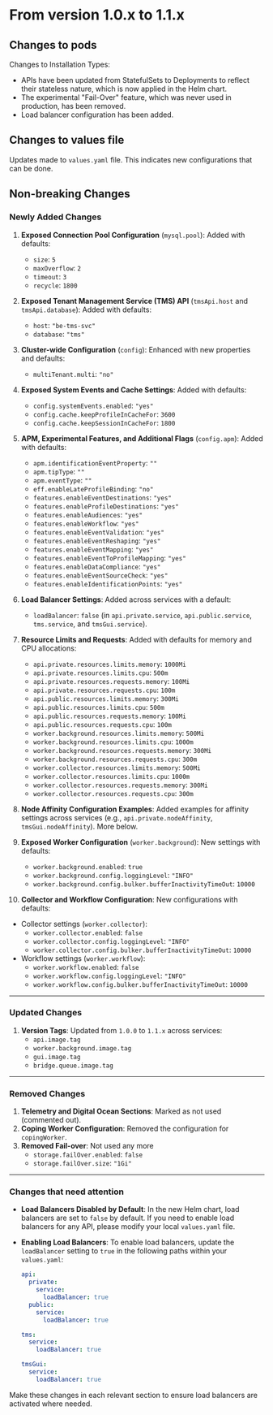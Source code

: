 # From version 1.0.x to 1.1.x

## Changes to pods

Changes to Installation Types:

- APIs have been updated from StatefulSets to Deployments to reflect their stateless nature, which is now applied in the Helm chart.
- The experimental "Fail-Over" feature, which was never used in production, has been removed.
- Load balancer configuration has been added.

## Changes to values file

Updates made to `values.yaml` file. This indicates new configurations that can be done.

## Non-breaking Changes

### Newly Added Changes

1. **Exposed Connection Pool Configuration** (`mysql.pool`): Added with defaults:
   - `size`: `5`
   - `maxOverflow`: `2`
   - `timeout`: `3`
   - `recycle`: `1800`

2. **Exposed Tenant Management Service (TMS) API** (`tmsApi.host` and `tmsApi.database`): Added with defaults:
   - `host`: `"be-tms-svc"`
   - `database`: `"tms"`

3. **Cluster-wide Configuration** (`config`): Enhanced with new properties and defaults:
   - `multiTenant.multi`: `"no"`

4. **Exposed System Events and Cache Settings**: Added with defaults:
   - `config.systemEvents.enabled`: `"yes"`
   - `config.cache.keepProfileInCacheFor`: `3600`
   - `config.cache.keepSessionInCacheFor`: `1800`

5. **APM, Experimental Features, and Additional Flags** (`config.apm`): Added with defaults:
   - `apm.identificationEventProperty`: `""`
   - `apm.tipType`: `""`
   - `apm.eventType`: `""`
   - `eff.enableLateProfileBinding`: `"no"`
   - `features.enableEventDestinations`: `"yes"`
   - `features.enableProfileDestinations`: `"yes"`
   - `features.enableAudiences`: `"yes"`
   - `features.enableWorkflow`: `"yes"`
   - `features.enableEventValidation`: `"yes"`
   - `features.enableEventReshaping`: `"yes"`
   - `features.enableEventMapping`: `"yes"`
   - `features.enableEventToProfileMapping`: `"yes"`
   - `features.enableDataCompliance`: `"yes"`
   - `features.enableEventSourceCheck`: `"yes"`
   - `features.enableIdentificationPoints`: `"yes"`

6. **Load Balancer Settings**: Added across services with a default:
   - `loadBalancer`: `false` (in `api.private.service`, `api.public.service`, `tms.service`, and `tmsGui.service`).

7. **Resource Limits and Requests**: Added with defaults for memory and CPU allocations:
   - `api.private.resources.limits.memory`: `1000Mi`
   - `api.private.resources.limits.cpu`: `500m`
   - `api.private.resources.requests.memory`: `100Mi`
   - `api.private.resources.requests.cpu`: `100m`
   - `api.public.resources.limits.memory`: `300Mi`
   - `api.public.resources.limits.cpu`: `500m`
   - `api.public.resources.requests.memory`: `100Mi`
   - `api.public.resources.requests.cpu`: `100m`
   - `worker.background.resources.limits.memory`: `500Mi`
   - `worker.background.resources.limits.cpu`: `1000m`
   - `worker.background.resources.requests.memory`: `300Mi`
   - `worker.background.resources.requests.cpu`: `300m`
   - `worker.collector.resources.limits.memory`: `500Mi`
   - `worker.collector.resources.limits.cpu`: `1000m`
   - `worker.collector.resources.requests.memory`: `300Mi`
   - `worker.collector.resources.requests.cpu`: `300m`

8. **Node Affinity Configuration Examples**: Added examples for affinity settings across services (e.g., `api.private.nodeAffinity`, `tmsGui.nodeAffinity`). More below.

9. **Exposed Worker Configuration** (`worker.background`): New settings with defaults:
   - `worker.background.enabled`: `true`
   - `worker.background.config.loggingLevel`: `"INFO"`
   - `worker.background.config.bulker.bufferInactivityTimeOut`: `10000`

10. **Collector and Workflow Configuration**: New configurations with defaults:
   - Collector settings (`worker.collector`):
     - `worker.collector.enabled`: `false`
     - `worker.collector.config.loggingLevel`: `"INFO"`
     - `worker.collector.config.bulker.bufferInactivityTimeOut`: `10000`
   - Workflow settings (`worker.workflow`):
     - `worker.workflow.enabled`: `false`
     - `worker.workflow.config.loggingLevel`: `"INFO"`
     - `worker.workflow.config.bulker.bufferInactivityTimeOut`: `10000`

---

### Updated Changes

1. **Version Tags**: Updated from `1.0.0` to `1.1.x` across services:
   - `api.image.tag`
   - `worker.background.image.tag`
   - `gui.image.tag`
   - `bridge.queue.image.tag`

---

### Removed Changes

1. **Telemetry and Digital Ocean Sections**: Marked as not used (commented out).
2. **Coping Worker Configuration**: Removed the configuration for `copingWorker`.
3. **Removed Fail-over**: Not used any more
   - `storage.failOver.enabled`: `false`
   - `storage.failOver.size`: `"1Gi"`

---

### Changes that need attention

- **Load Balancers Disabled by Default**: In the new Helm chart, load balancers are set to `false` by default. If you need to enable load balancers for any API, please modify your local `values.yaml` file.

- **Enabling Load Balancers**: To enable load balancers, update the `loadBalancer` setting to `true` in the following paths within your `values.yaml`:

  ```yaml
  api:
    private:
      service:
        loadBalancer: true
    public:
      service:
        loadBalancer: true

  tms:
    service:
      loadBalancer: true

  tmsGui:
    service:
      loadBalancer: true
  ```

Make these changes in each relevant section to ensure load balancers are activated where needed.